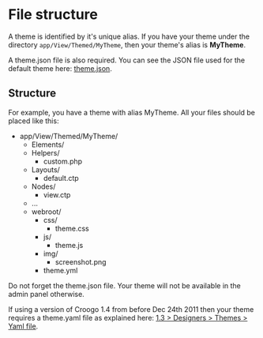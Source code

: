 # File structure

A theme is identified by it's unique alias. If you have your theme under the
directory `app/View/Themed/MyTheme`, then your theme's alias is **MyTheme**.

A theme.json file is also required. You can see the JSON file used for the
default theme here:
[theme.json](http://github.com/croogo/croogo/blob/1.4/webroot/theme.json).

## Structure

For example, you have a theme with alias MyTheme. All your files should be
placed like this:

* app/View/Themed/MyTheme/
   * Elements/
   * Helpers/
      * custom.php
   * Layouts/
      * default.ctp
   * Nodes/
      * view.ctp
   * ...
   * webroot/
      * css/
         * theme.css
      * js/
         * theme.js
      * img/
         * screenshot.png
      * theme.yml

Do not forget the theme.json file. Your theme will not be available in the
admin panel otherwise.  

If using a version of Croogo 1.4 from before Dec 24th 2011 then your theme
requires a theme.yaml file as explained here:
[1.3 > Designers > Themes > Yaml file](http://wiki.croogo.org/1.3/designers/themes/yaml-file).
